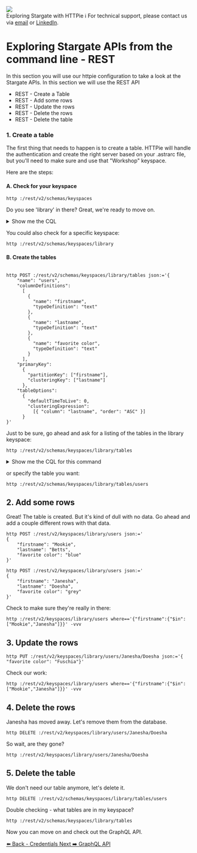 <!-- TOP -->
<div class="top">
  <img src="https://datastax-academy.github.io/katapod-shared-assets/images/ds-academy-logo.svg" />
  <div class="scenario-title-section">
    <span class="scenario-title">Exploring Stargate with HTTPie</span>
    <span class="scenario-subtitle">ℹ️ For technical support, please contact us via <a href="mailto:kirsten.hunter@datastax.com">email</a> or <a href="https://linkedin.com/in/synedra">LinkedIn</a>.</span>
  </div>
</div>

# Exploring Stargate APIs from the command line - REST

In this section you will use our httpie configuration to take a look at the Stargate APIs. In this section we will use the REST API

- REST - Create a Table
- REST - Add some rows
- REST - Update the rows
- REST - Delete the rows
- REST - Delete the table

### 1. Create a table

The first thing that needs to happen is to create a table. HTTPie will handle the authentication and create the right server based on your .astrarc file, but you'll need to make sure and use that "Workshop" keyspace.

Here are the steps:

#### A. Check for your keyspace


```
http :/rest/v2/schemas/keyspaces

```

Do you see 'library' in there? Great, we're ready to move on. 

<details><summary>Show me the CQL</summary>
  
```
astra db cqlsh workshops -k library -e "desc keyspaces;"
```
  
</details>

You could also check for a specific keyspace:


```
http :/rest/v2/schemas/keyspaces/library
```

#### B. Create the tables


```

http POST :/rest/v2/schemas/keyspaces/library/tables json:='{
	"name": "users",
	"columnDefinitions":
	  [
        {
	      "name": "firstname",
	      "typeDefinition": "text"
	    },
        {
	      "name": "lastname",
	      "typeDefinition": "text"
	    },
        {
	      "name": "favorite color",
	      "typeDefinition": "text"
	    }
	  ],
	"primaryKey":
	  {
	    "partitionKey": ["firstname"],
	    "clusteringKey": ["lastname"]
	  },
	"tableOptions":
	  {
	    "defaultTimeToLive": 0,
	    "clusteringExpression":
	      [{ "column": "lastname", "order": "ASC" }]
	  }
}'
```

Just to be sure, go ahead and ask for a listing of the tables in the library keyspace:

```
http :/rest/v2/schemas/keyspaces/library/tables
```

<details><summary>Show me the CQL for this command</summary
	
```
astra db cqlsh workshops -k library -e "desc tables;"
```

</details>

or specify the table you want:
```
http :/rest/v2/schemas/keyspaces/library/tables/users
```

## 2. Add some rows

Great! The table is created. But it's kind of dull with no data. Go ahead and add a couple different rows with that data.

```
http POST :/rest/v2/keyspaces/library/users json:='
{
    "firstname": "Mookie",
    "lastname": "Betts",
    "favorite color": "blue"
}'
```

```
http POST :/rest/v2/keyspaces/library/users json:='
{
    "firstname": "Janesha",
    "lastname": "Doesha",
    "favorite color": "grey"
}'
```

Check to make sure they're really in there:

```
http :/rest/v2/keyspaces/library/users where=='{"firstname":{"$in":["Mookie","Janesha"]}}' -vvv
```

## 3. Update the rows

```
http PUT :/rest/v2/keyspaces/library/users/Janesha/Doesha json:='{ "favorite color": "Fuschia"}'
```

Check our work:

```
http :/rest/v2/keyspaces/library/users where=='{"firstname":{"$in":["Mookie","Janesha"]}}' -vvv
```

## 4. Delete the rows

Janesha has moved away.  Let's remove them from the database.

```
http DELETE :/rest/v2/keyspaces/library/users/Janesha/Doesha
```

So wait, are they gone?

```
http :/rest/v2/keyspaces/library/users/Janesha/Doesha
```

## 5. Delete the table

We don't need our table anymore, let's delete it.

```
http DELETE :/rest/v2/schemas/keyspaces/library/tables/users
```

Double checking - what tables are in my keyspace?

```
http :/rest/v2/schemas/keyspaces/library/tables
```

Now you can move on and check out the GraphQL API.

<div id="navigation-bottom" class="navigation-bottom">
 <a href='command:katapod.loadPage?[{"step":"step2"}]'
   class="btn btn-dark navigation-bottom-left">⬅️ Back - Credentials
 </a>
 <a href='command:katapod.loadPage?[{"step":"step4"}]'
    class="btn btn-dark navigation-bottom-right">Next ➡️ GraphQL API
  </a>
</div>
